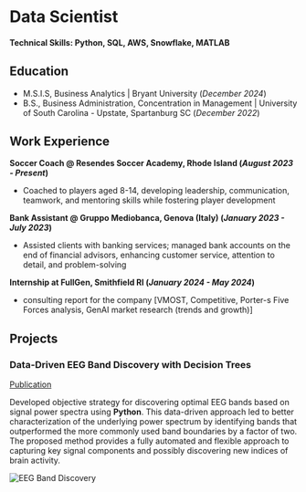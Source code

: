 # Data Scientist

#### Technical Skills: Python, SQL, AWS, Snowflake, MATLAB

## Education					       		
- M.S.I.S, Business Analytics	| Bryant University (_December 2024_)	 			        		
- B.S., Business Administration, Concentration in Management | University of South Carolina - Upstate, Spartanburg SC (_December 2022_)

## Work Experience
**Soccer Coach @ Resendes Soccer Academy, Rhode Island (_August 2023 - Present_)**
- Coached to players aged 8-14, developing leadership, communication, teamwork, and mentoring skills while fostering player development

**Bank Assistant @ Gruppo Mediobanca, Genova (Italy) (_January 2023 - July 2023_)**
- Assisted clients with banking services; managed bank accounts on the end of financial advisors, enhancing customer service, attention to detail, and problem-solving

**Internship at FullGen, Smithfield RI (_January 2024 - May 2024_)**
- consulting report for the company [VMOST, Competitive, Porter-s Five Forces analysis, GenAI market research (trends and growth)]

## Projects
### Data-Driven EEG Band Discovery with Decision Trees
[Publication](https://docs.google.com/document/d/e/2PACX-1vSk_yCDkpjJYDPJ-jc2NA9IyCnGmBzAWEFUWYJdZRkCUD6P7RU1gq0eAulqOn4RXTc7weZdqjkrTkpE/pub)

Developed objective strategy for discovering optimal EEG bands based on signal power spectra using **Python**. This data-driven approach led to better characterization of the underlying power spectrum by identifying bands that outperformed the more commonly used band boundaries by a factor of two. The proposed method provides a fully automated and flexible approach to capturing key signal components and possibly discovering new indices of brain activity.

![EEG Band Discovery](/assets/img/eeg_band_discovery.jpeg)
